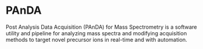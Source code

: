 # PAnDA
Post Analysis Data Acquisition (PAnDA) for Mass Spectrometry is a software utility 
and pipeline for analyzing mass spectra and modifying acquisition methods to target 
novel precursor ions in real-time and with automation.
